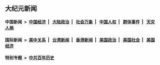 ## 大纪元新闻

#### 中国新闻 &nbsp;>&nbsp; [中国经济](indexes/ncid283/README.md?10161111) &nbsp;| &nbsp; [大陆政治](indexes/ncid277/README.md?10161111) &nbsp;| &nbsp; [社会万象](indexes/ncid282/README.md?10161111) &nbsp;| &nbsp; [中国人权](indexes/ncid278/README.md?10161111) &nbsp;| &nbsp; [群体事件](indexes/ncid279/README.md?10161111) &nbsp;| &nbsp; [天灾人祸](indexes/ncid280/README.md?10161111)

#### 国际新闻 &nbsp;>&nbsp; [美中关系](indexes/nf1412576/README.md?10161111) &nbsp;| &nbsp; [台湾新闻](indexes/ncid1349361/README.md?10161111) &nbsp;| &nbsp; [香港新闻](indexes/ncid1349362/README.md?10161111) &nbsp;| &nbsp; [美国政治](indexes/ncid1078159/README.md?10161111) &nbsp;| &nbsp; [美国社会](indexes/ncid1078160/README.md?10161111) &nbsp;| &nbsp; [美国经济](indexes/ncid1078158/README.md?10161111)

#### 特别专题 &nbsp;>&nbsp; [中共百年历史](https://github.com/easy2view/epoch-special/blob/master/README.md?10161111)  
